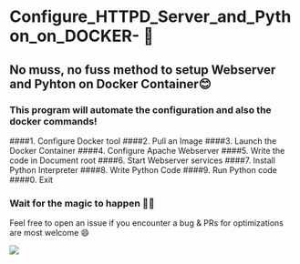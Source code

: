  
# Configure_HTTPD_Server_and_Python_on_DOCKER- :raised_hands:

## No muss, no fuss method to setup Webserver and Pyhton on Docker Container:blush:

### This program will automate the configuration and also the docker commands!

####1. Configure Docker tool
####2. Pull an Image
####3. Launch the Docker Container
####4. Configure Apache Webserver
####5. Write the code in Document root
####6. Start Webserver services
####7. Install Python Interpreter
####8. Write Python Code
####9. Run Python code
####0. Exit

### Wait for the magic to happen :tophat::crystal_ball:

Feel free to open an issue if you encounter a bug & PRs for optimizations are most welcome :smile:

![](https://visitor-badge.glitch.me/badge?page_id=24-komal.Configure_HTTPD_Server_and_Python_on_DOCKER-)
